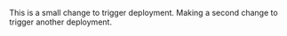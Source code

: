 This is a small change to trigger deployment.
Making a second change to trigger another deployment.


